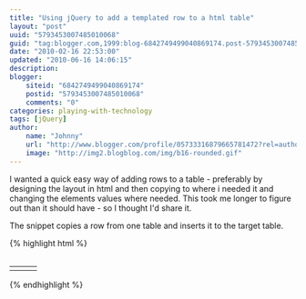 ```yaml
---
title: "Using jQuery to add a templated row to a html table"
layout: "post"
uuid: "5793453007485010068"
guid: "tag:blogger.com,1999:blog-6842749499040869174.post-5793453007485010068"
date: "2010-02-16 22:53:00"
updated: "2010-06-16 14:06:15"
description: 
blogger:
    siteid: "6842749499040869174"
    postid: "5793453007485010068"
    comments: "0"
categories: playing-with-technology
tags: [jQuery]
author: 
    name: "Johnny"
    url: "http://www.blogger.com/profile/05733316879665781472?rel=author"
    image: "http://img2.blogblog.com/img/b16-rounded.gif"
---
```


I wanted a quick easy way of adding rows to a table - preferably by designing the layout in html and then copying to where i needed it and changing the elements values where needed. This took me longer to figure out than it should have - so I thought I'd share it.
<linebreak>

The snippet copies a row from one table and inserts it to the target table.

{% highlight html %}

<table id=“dataTable”>
</table>
<table id=“templateTable” cellspacing=“0” style=“display: none;”>
	<tr id=“templateRow”>
		<td id=“nameRow” class=“rowItem” width=“25%”>
			<a></a>
		</td>
		<td id=“positionRow” class=“rowItem” width=“60%”>
		</td>
		<td id=“numberRow” class=“rowItem” width=“15%”>
		</td>
	</tr>
</table>

<script type=“text/javascript” src=“http://code.jquery.com/jquery-latest.js”></script>
<script type=“text/javascript”>
(document).click(function() {
	addNewRow("mailto://johnny@here.com", "John Ryan", 	"Developer", "555 123456");
	addNewRow("mailto://johnny@here.com", "Bill Smith", 	"Developer", "555 768648");
	addNewRow("mailto://johnny@here.com", "Buck Rogers", 	"Developer", "555 675843");
	addNewRow("mailto://johnny@here.com", "Frank Wlliams", 	"Developer", "555 675843");
});

// Copy the template row and insert it to the target table.
function addNewRow(link, name, position,number){
var clonedRow = $('#templateRow').clone(true);
(“#nameRow a”, clonedRow).attr(“href”, link);
("#nameRow a", clonedRow).html(name);
(“#positionRow”, clonedRow).html(position);
("#numberRow", clonedRow).html(number);
(dataTable).append(clonedRow);
}
</script>

{% endhighlight %}